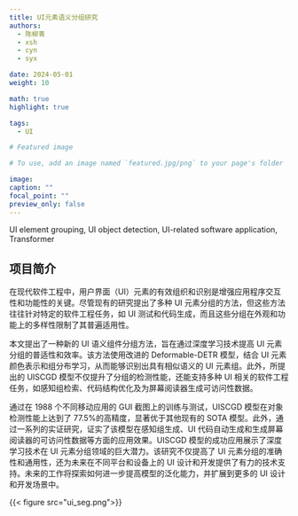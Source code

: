 ```yaml
---
title: UI元素语义分组研究
authors:
  - 陈柳青
  - xsh
  - cyn
  - syx

date: 2024-05-01
weight: 10

math: true
highlight: true

tags:
  - UI

# Featured image

# To use, add an image named `featured.jpg/png` to your page's folder

image:
caption: ""
focal_point: ""
preview_only: false
---
```


UI element grouping, UI object detection, UI-related software application, Transformer

<!--more-->

## 项目简介

在现代软件工程中，用户界面（UI）元素的有效组织和识别是增强应用程序交互性和功能性的关键。尽管现有的研究提出了多种 UI 元素分组的方法，但这些方法往往针对特定的软件工程任务，如 UI 测试和代码生成，而且这些分组在外观和功能上的多样性限制了其普遍适用性。

本文提出了一种新的 UI 语义组件分组方法，旨在通过深度学习技术提高 UI 元素分组的普适性和效率。该方法使用改进的 Deformable-DETR 模型，结合 UI 元素颜色表示和组分布学习，从而能够识别出具有相似语义的 UI 元素组。此外，所提出的 UISCGD 模型不仅提升了分组的检测性能，还能支持多种 UI 相关的软件工程任务，如感知组检索、代码结构优化及为屏幕阅读器生成可访问性数据。

通过在 1988 个不同移动应用的 GUI 截图上的训练与测试，UISCGD 模型在对象检测性能上达到了 77.5%的高精度，显著优于其他现有的 SOTA 模型。此外，通过一系列的实证研究，证实了该模型在感知组生成、UI 代码自动生成和生成屏幕阅读器的可访问性数据等方面的应用效果。UISCGD 模型的成功应用展示了深度学习技术在 UI 元素分组领域的巨大潜力。该研究不仅提高了 UI 元素分组的准确性和通用性，还为未来在不同平台和设备上的 UI 设计和开发提供了有力的技术支持。未来的工作将探索如何进一步提高模型的泛化能力，并扩展到更多的 UI 设计和开发场景中。

{{< figure src="ui_seg.png">}}
